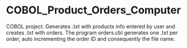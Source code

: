 # COBOL_Product_Orders_Computer
COBOL project. Generates .txt with products info entered by user and creates .txt with orders. The program orders.cbl generates one .txt per order, auto incrementing the order ID and consequently the file name.
